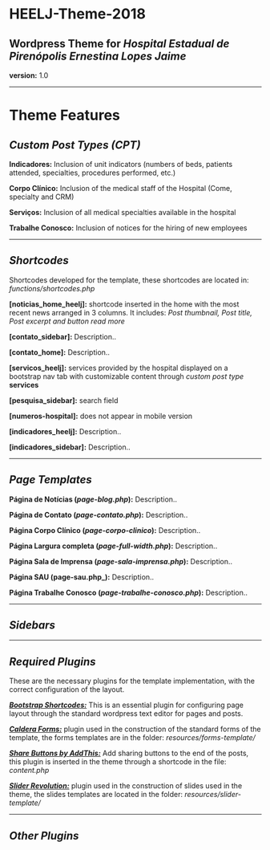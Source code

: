 # HEELJ-Theme-2018

## Wordpress Theme for _Hospital Estadual de Pirenópolis Ernestina Lopes Jaime_

**version:** 1.0

------

# Theme Features

## _Custom Post Types (CPT)_

**Indicadores:** Inclusion of unit indicators (numbers of beds, patients attended, specialties, procedures performed, etc.)

**Corpo Clínico:** Inclusion of the medical staff of the Hospital (Come, specialty and CRM)

**Serviços:** Inclusion of all medical specialties available in the hospital

**Trabalhe Conosco:** Inclusion of notices for the hiring of new employees

---

## _Shortcodes_

Shortcodes developed for the template, these shortcodes are located in: _functions/shortcodes.php_

**[noticias_home_heelj]:** shortcode inserted in the home with the most recent news arranged in 3 columns. It includes: _Post thumbnail, Post title, Post excerpt and button read more_

**[contato_sidebar]:** Description..

**[contato_home]:** Description..

**[servicos_heelj]:** services provided by the hospital displayed on a bootstrap nav tab with customizable content through _custom post type_ **services**

**[pesquisa_sidebar]:** search field

**[numeros-hospital]:** does not appear in mobile version

**[indicadores_heelj]:** Description..

**[indicadores_sidebar]:** Description..

---

## _Page Templates_

**Página de Notícias (_page-blog.php_):** Description..

**Página de Contato (_page-contato.php_):** Description..

**Página Corpo Clínico (_page-corpo-clinico_):** Description..

**Página Largura completa (_page-full-width.php_):** Description..

**Página Sala de Imprensa (_page-sala-imprensa.php_):** Description..

**Página SAU (page-sau.php_):** Description..

**Página Trabalhe Conosco (_page-trabalhe-conosco.php_):** Description..

---

## _Sidebars_

---

## _Required Plugins_

These are the necessary plugins for the template implementation, with the correct configuration of the layout.

 _[**Bootstrap Shortcodes:**](https://br.wordpress.org/plugins/bootstrap-shortcodes/)_ This is an essential plugin for configuring page layout through the standard wordpress text editor for pages and posts.

_[**Caldera Forms:**](https://br.wordpress.org/plugins/caldera-forms/)_ plugin used in the construction of the standard forms of the template, the forms templates are in the folder: _resources/forms-template/_

_[**Share Buttons by AddThis:**](https://br.wordpress.org/plugins/addthis/)_ Add sharing buttons to the end of the posts, this plugin is inserted in the theme through a shortcode in the file: _content.php_

_[**Slider Revolution:**](https://revolution.themepunch.com)_ plugin used in the construction of slides used in the theme, the slides templates are located in the folder: _resources/slider-template/_

---

## _Other Plugins_

